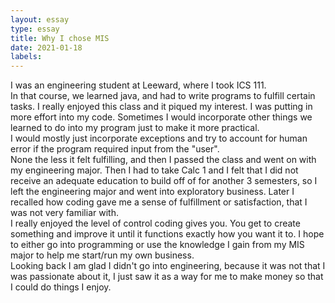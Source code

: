 ```yaml
---
layout: essay
type: essay
title: Why I chose MIS
date: 2021-01-18
labels:
---
```


I was an engineering student at Leeward, where I took ICS 111.  
In that course, we learned java, and had to write programs to fulfill certain tasks. 
I really enjoyed this class and it piqued my interest.  I was putting in more effort into my code.
Sometimes I would incorporate other things we learned to do into my program just to make it more practical.  
I would mostly just incorporate exceptions and try to account for human error if the program required input from the "user".  
None the less it felt fulfilling, and then I passed the class and went on with my engineering major. 
Then I had to take Calc 1 and I felt that I did not receive an adequate education to build off of for another 3 semesters, so I left the engineering major and went into exploratory business.
Later I recalled how coding gave me a sense of fulfillment or satisfaction, that I was not very familiar with.  
I really enjoyed the level of control coding gives you. You get to create something and improve it until it functions exactly how you want it to.
I hope to either go into programming or use the knowledge I gain from my MIS major to help me start/run my own business.  
Looking back I am glad I didn't go into engineering, because it was not that I was passionate about it, I just saw it as a way for me to make money so that I could do things I enjoy.  
